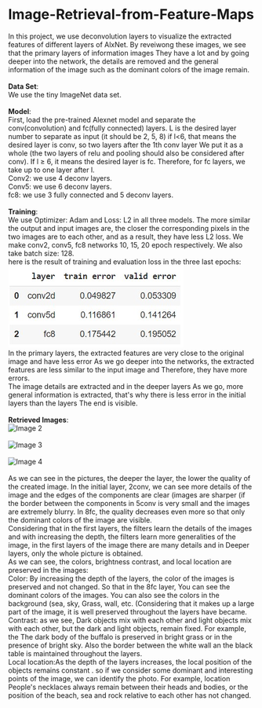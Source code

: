 # Image-Retrieval-from-Feature-Maps
In this project, we use deconvolution layers to visualize the extracted features of different layers of AlxNet. By reveiwong these images, we see that the primary layers of information images
They have a lot and by going deeper into the network, the details are removed and the general information of the image such as the dominant colors of the image
 remain.
<br>
<br>
__Data Set__:
<br>
We use the tiny ImageNet data set.
<br>
<br>
__Model__:
<br>
First, load the pre-trained Alexnet model and separate the conv(convolution) and fc(fully connected) layers. 
L is the desired layer number to separate as input (it should be 2, 5, 8) if l<6, that means the desired layer is conv, so two layers after the 1th conv layer 
We put it as a whole (the two layers of relu and pooling should also be considered after conv). If l ≥ 6, it means the desired layer is fc. Therefore, for fc layers, we take up to one layer after l.
<br>
Conv2: we use 4 deconv layers.
<br>
Conv5: we use 6 deconv layers.
<br>
fc8: we use 3 fully connected and 5 deconv layers.
<br>
<br>
__Training__:
<br>
We use Optimizer: Adam and Loss: L2 in all three models. The more similar the output and input images are, 
the closer the corresponding pixels in the two images are to each other, and as a result, they have less L2 loss.
We make conv2, conv5, fc8 networks 10, 15, 20 epoch respectively. We also take batch size: 128.
<br>
here is the result of training and evaluation loss in the three last epochs:
<br>
![Image 1](pictures/three_last_epoch_error.jpg)
<br>
In the primary layers, the extracted features are very close to the original image and have less error
As we go deeper into the networks, the extracted features are less similar to the input image and
Therefore, they have more errors.
<br>
The image details are extracted and in the deeper layers
As we go, more general information is extracted, that's why there is less error in the initial layers than the layers
The end is visible.
<br>
<br>
__Retrieved Images__:
<br>
![Image 2](pictures/pictures/retrived_train.jpg.jpg)
<br>
<br>
![Image 3](pictures/pictures/retrived_eval.jpg.jpg)
<br>
<br>
![Image 4](pictures/pictures/retrived_test.jpg.jpg)
<br>
<br>
As we can see in the pictures, the deeper the layer, the lower the quality of the created image.
In the initial layer, 2conv, we can see more details of the image and the edges of the components are clear (images
are sharper (if the border between the components in 5conv is very small and the images are extremely blurry.
In 8fc, the quality decreases even more so that only the dominant colors of the image are visible. 
<br>
Considering that in the first layers, the filters learn the details of the images and with
increasing the depth, the filters learn more generalities of the image, in the first layers of the image there are many details and in
Deeper layers, only the whole picture is obtained. 
<br>
As we can see, the colors, brightness contrast, and local location are preserved in the images:
<br>
Color: By increasing the depth of the layers, the color of the images is  preserved and not changed. So that in the 8fc layer,
You can see the dominant colors of the images. You can also see the colors in the background (sea, sky,
Grass, wall, etc. (Considering that it makes up a large part of the image, it is well preserved throughout the layers
have became.
<br>
Contrast: as we see, Dark objects mix with each other and light objects mix with each other, but the dark and light objects, remain fixed. For example, the
The dark body of the buffalo is preserved in bright grass or in the presence of bright sky. Also the border between the white wall an the black table is maintained throughout the layers.
<br>
Local location:As the depth of the layers increases, the local position of the objects remains constant . so if we consider some dominant and interesting points of the image, we can identify the photo. For example, location
People's necklaces always remain between their heads and bodies, or the position of the beach, sea and rock relative to each other has not changed.
